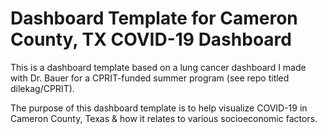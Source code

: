 # Dashboard Template for Cameron County, TX COVID-19 Dashboard

This is a dashboard template based on a lung cancer dashboard I made with Dr. Bauer for a CPRIT-funded summer program (see repo titled dilekag/CPRIT).

The purpose of this dashboard template is to help visualize COVID-19 in Cameron County, Texas & how it relates to various socioeconomic factors. 

